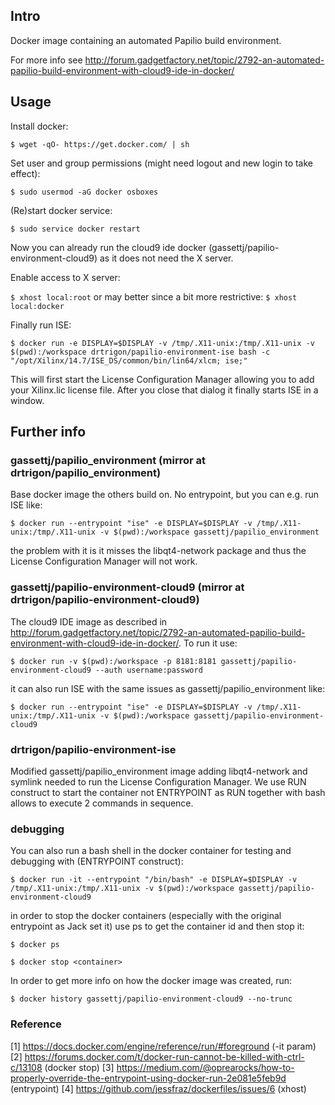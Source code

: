 ## Intro

Docker image containing an automated Papilio build environment.

For more info see http://forum.gadgetfactory.net/topic/2792-an-automated-papilio-build-environment-with-cloud9-ide-in-docker/

## Usage

Install docker:

`$ wget -qO- https://get.docker.com/ | sh`

Set user and group permissions (might need logout and new login to take effect):

`$ sudo usermod -aG docker osboxes`

(Re)start docker service:

`$ sudo service docker restart`

Now you can already run the cloud9 ide docker (gassettj/papilio-environment-cloud9) as it does not need the X server.

Enable access to X server:

`$ xhost local:root` or may better since a bit more restrictive: `$ xhost local:docker`

Finally run ISE:

`$ docker run -e DISPLAY=$DISPLAY -v /tmp/.X11-unix:/tmp/.X11-unix -v $(pwd):/workspace drtrigon/papilio-environment-ise bash -c "/opt/Xilinx/14.7/ISE_DS/common/bin/lin64/xlcm; ise;"`

This will first start the License Configuration Manager allowing you to add your Xilinx.lic license file. After you close that dialog it finally starts ISE in a window.

## Further info

### gassettj/papilio_environment (mirror at drtrigon/papilio_environment)

Base docker image the others build on. No entrypoint, but you can e.g. run ISE like:

`$ docker run --entrypoint "ise" -e DISPLAY=$DISPLAY -v /tmp/.X11-unix:/tmp/.X11-unix -v $(pwd):/workspace gassettj/papilio_environment`

the problem with it is it misses the libqt4-network package and thus the License Configuration Manager will not work.

### gassettj/papilio-environment-cloud9 (mirror at drtrigon/papilio-environment-cloud9)

The cloud9 IDE image as described in http://forum.gadgetfactory.net/topic/2792-an-automated-papilio-build-environment-with-cloud9-ide-in-docker/. To run it use:

`$ docker run -v $(pwd):/workspace -p 8181:8181 gassettj/papilio-environment-cloud9 --auth username:password`

it can also run ISE with the same issues as gassettj/papilio_environment like:

`$ docker run --entrypoint "ise" -e DISPLAY=$DISPLAY -v /tmp/.X11-unix:/tmp/.X11-unix -v $(pwd):/workspace gassettj/papilio-environment-cloud9`

### drtrigon/papilio-environment-ise

Modified gassettj/papilio_environment image adding libqt4-network and symlink needed to run  the License Configuration Manager. We use RUN construct to start the container not ENTRYPOINT as RUN together with bash allows to execute 2 commands in sequence.

### debugging

You can also run a bash shell in the docker container for testing and debugging with (ENTRYPOINT construct):

`$ docker run -it --entrypoint "/bin/bash" -e DISPLAY=$DISPLAY -v /tmp/.X11-unix:/tmp/.X11-unix -v $(pwd):/workspace gassettj/papilio-environment-cloud9`

in order to stop the docker containers (especially with the original entrypoint as Jack set it) use ps to get the container id and then stop it:

`$ docker ps`

`$ docker stop <container>`

In order to get more info on how the docker image was created, run:

`$ docker history gassettj/papilio-environment-cloud9 --no-trunc`

### Reference

[1] https://docs.docker.com/engine/reference/run/#foreground (-it param)
[2] https://forums.docker.com/t/docker-run-cannot-be-killed-with-ctrl-c/13108 (docker stop)
[3] https://medium.com/@oprearocks/how-to-properly-override-the-entrypoint-using-docker-run-2e081e5feb9d (entrypoint)
[4] https://github.com/jessfraz/dockerfiles/issues/6 (xhost)
